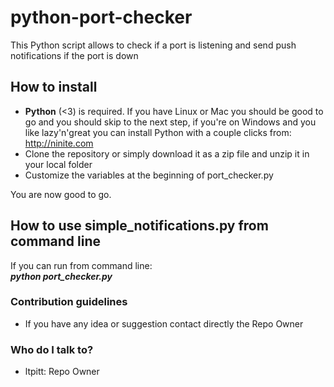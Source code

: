 # python-port-checker
This Python script allows to check if a port is listening and send push notifications if the port is down

## How to install
* **Python** (<3) is required. If you have Linux or Mac you should be good to go and you should skip to the next step, if you're on Windows and you like lazy'n'great you can install Python with a couple clicks from: http://ninite.com
* Clone the repository or simply download it as a zip file and unzip it in your local folder
* Customize the variables at the beginning of port_checker.py

You are now good to go.

## How to use simple_notifications.py from command line
If you can run from command line:    
***python port_checker.py***

### Contribution guidelines ###

* If you have any idea or suggestion contact directly the Repo Owner

### Who do I talk to? ###

* ltpitt: Repo Owner
